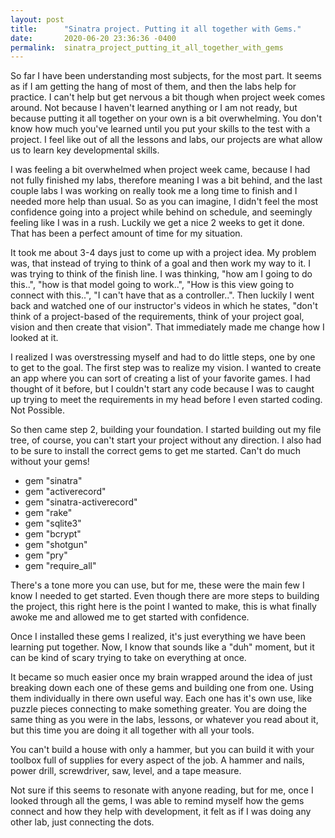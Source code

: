 ```yaml
---
layout: post
title:      "Sinatra project. Putting it all together with Gems."
date:       2020-06-20 23:36:36 -0400
permalink:  sinatra_project_putting_it_all_together_with_gems
---
```


So far I have been understanding most subjects, for the most part. It seems as if I am getting the hang of most of them, and then the labs help for practice. I can't help but get nervous a bit though when project week comes around. Not because I haven't learned anything or I am not ready, but because putting it all together on your own is a bit overwhelming. You don't know how much you've learned until you put your skills to the test with a project. I feel like out of all the lessons and labs, our projects are what allow us to learn key developmental skills.
	
I was feeling a bit overwhelmed when project week came, because I had not fully finished my labs, therefore meaning I was a bit behind, and the last couple labs I was working on really took me a long time to finish and I needed more help than usual. So as you can imagine, I didn't feel the most confidence going into a project while behind on schedule, and seemingly feeling like I was in a rush. Luckily we get a nice 2 weeks to get it done. That has been a perfect amount of time for my situation.
	
It took me about 3-4 days just to come up with a project idea. My problem was, that instead of trying to think of a goal and then work my way to it. I was trying to think of the finish line. I was thinking, "how am I going to do this..", "how is that model going to work..", "How is this view going to connect with this..", "I can't have that as a controller..". Then luckily I went back and watched one of our instructor's videos in which he states, "don't think of a project-based of the requirements, think of your project goal, vision and then create that vision". That immediately made me change how I looked at it.
	
I realized I was overstressing myself and had to do little steps, one by one to get to the goal. The first step was to realize my vision. I wanted to create an app where you can sort of creating a list of your favorite games. I had thought of it before, but I couldn't start any code because I was to caught up trying to meet the requirements in my head before I even started coding. Not Possible.
	
So then came step 2, building your foundation. I started building out my file tree, of course, you can't start your project without any direction. I also had to be sure to install the correct gems to get me started. Can't do much without your gems!

* gem "sinatra"
* gem "activerecord"
* gem "sinatra-activerecord"
* gem "rake"
* gem "sqlite3"
* gem "bcrypt"
* gem "shotgun"
* gem "pry"
* gem "require_all"

There's a tone more you can use, but for me, these were the main few I know I needed to get started. Even though there are more steps to building the project, this right here is the point I wanted to make, this is what finally awoke me and allowed me to get started with confidence.
	
Once I installed these gems I realized, it's just everything we have been learning put together. Now, I know that sounds like a "duh" moment, but it can be kind of scary trying to take on everything at once. 
	
It became so much easier once my brain wrapped around the idea of just breaking down each one of these gems and building one from one. Using them individually in there own useful way. Each one has it's own use, like puzzle pieces connecting to make something greater. You are doing the same thing as you were in the labs, lessons, or whatever you read about it, but this time you are doing it all together with all your tools.
	
You can't build a house with only a hammer, but you can build it with your toolbox full of supplies for every aspect of the job. A hammer and nails, power drill, screwdriver, saw, level, and a tape measure.
	
Not sure if this seems to resonate with anyone reading, but for me, once I looked through all the gems, I was able to remind myself how the gems connect and how they help with development, it felt as if I was doing any other lab, just connecting the dots.
